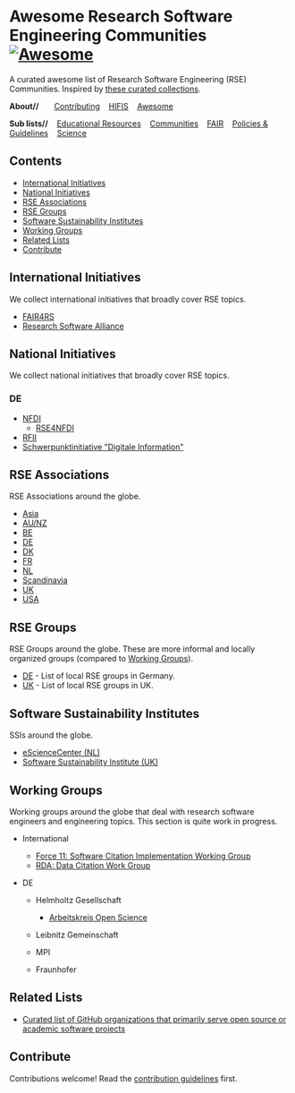 <!--lint disable double-link-->
# Awesome Research Software Engineering Communities [![Awesome](https://awesome.re/badge.svg)](https://awesome.re)

A curated awesome list of Research Software Engineering (RSE) Communities. Inspired by [these curated collections](https://github.com/sindresorhus/awesome).

**About//** &nbsp;&nbsp;&nbsp;&nbsp;&nbsp;
[Contributing](contributing.md)&nbsp;&nbsp;&nbsp;
[HIFIS](https://hifis.net)&nbsp;&nbsp;&nbsp;
[Awesome](https://github.com/sindresorhus/awesome)

**Sub lists//**&nbsp;&nbsp;&nbsp;
[Educational Resources](https://github.com/hifis-net/awesome-rse-education)&nbsp;&nbsp;&nbsp;
[Communities](https://github.com/hifis-net/awesome-rse-communities)&nbsp;&nbsp;&nbsp;
[FAIR](https://github.com/hifis-net/awesome-rse-fair)&nbsp;&nbsp;&nbsp;
[Policies & Guidelines](https://github.com/hifis-net/awesome-rse-policies)&nbsp;&nbsp;&nbsp;
[Science](https://github.com/hifis-net/awesome-rse-science)

## Contents
- [International Initiatives](#international-initiatives)
- [National Initiatives](#national-initiatives)
- [RSE Associations](#rse-associations)
- [RSE Groups](#rse-groups)
- [Software Sustainability Institutes](#software-sustainability-institutes)
- [Working Groups](#working-groups)
- [Related Lists](#related-lists)
- [Contribute](#contribute)

## International Initiatives
We collect international initiatives that broadly cover RSE topics.

- [FAIR4RS](https://www.rd-alliance.org/groups/fair-research-software-fair4rs-wg)
- [Research Software Alliance](https://www.researchsoft.org/)

## National Initiatives
We collect national initiatives that broadly cover RSE topics.

### DE
- [NFDI](https://www.nfdi.de/?lang=en)
  - [RSE4NFDI](https://www.rse4nfdi.de)
- [RFII](http://www.rfii.de)
- [Schwerpunktinitiative "Digitale Information"](https://www.allianzinitiative.de/fields-of-action-projects/digital-tools-software-and-services/?lang=en)

## RSE Associations
RSE Associations around the globe.

- [Asia](https://rse-asia.github.io/RSE_Asia/)
- [AU/NZ](https://rse-aunz.github.io)
- [BE](https://www.be-rse.org)
- [DE](https://www.de-rse.org)
- [DK](https://dighumlab.org/danish-rse/)
- [FR](https://www.devlog.cnrs.fr/)
- [NL](https://nl-rse.org)
- [Scandinavia](http://nordic-rse.org)
- [UK](https://rse.ac.uk/><https://society-rse.org)
- [USA](https://us-rse.org)


## RSE Groups
RSE Groups around the globe. These are more informal and locally organized groups (compared to [Working Groups](#working-groups)).

- [DE](https://pad.gwdg.de/M0F4dmG9SoiEaORnZr-jmg?view) - List of local RSE groups in Germany.
- [UK](https://docs.google.com/spreadsheets/d/e/2PACX-1vTd_AgELhvKd4FXDyAWI8L2WWNtAqxPElo334KZLEZWA4Ze5yOKDtwA2DE5crwNsCu8s7Cd8oAsgr5s/pubhtml) - List of local RSE groups in UK.


## Software Sustainability Institutes
SSIs around the globe.

- [eScienceCenter (NL)](https://www.esciencecenter.nl)
- [Software Sustainability Institute (UK)](https://www.software.ac.uk)


## Working Groups
Working groups around the globe that deal with research software engineers and engineering topics. This section is quite work in progress.

- International
  - [Force 11: Software Citation Implementation Working Group](https://www.force11.org/group/software-citation-implementation-working-group)
  - [RDA: Data Citation Work Group](https://rd-alliance.org/groups/data-citation-wg.html)

- DE
  - Helmholtz Gesellschaft
    - [Arbeitskreis Open Science](https://os.helmholtz.de/open-science-in-der-helmholtz-gemeinschaft/akteure-und-ihre-rollen/arbeitskreis-open-science/)

  - Leibnitz Gemeinschaft

  - MPI

  - Fraunhofer

## Related Lists
- [Curated list of GitHub organizations that primarily serve open source or academic software projects](https://github.com/rseng/awesome-rseng)

## Contribute

Contributions welcome! Read the [contribution guidelines](contributing.md) first.

